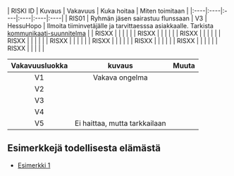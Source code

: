 | RISKI ID |	Kuvaus | Vakavuus | Kuka hoitaa | Miten toimitaan |
|:----|:----|:----|:----|:----|:----|
| RIS01 | Ryhmän jäsen sairastuu flunssaan |  V3 |  HessuHopo | Ilmoita tiiminvetäjälle ja tarvittaesssa asiakkaalle. Tarkista [kommunikaati-suunnitelma]() |
| RISXX | | | | |
| RISXX | | | | |
| RISXX | | | | |
| RISXX | | | | |
| RISXX | | | | |
| RISXX | | | | |
| RISXX | | | | |
| RISXX | | | | |
| RISXX | | | | |

| Vakavuusluokka | kuvaus | Muuta |
|:----:|:----:|:----:|
| V1 | Vakava ongelma | | 
| V2 | | | 
| V3 | | | 
| V4 | | | 
| V5 | Ei haittaa, mutta tarkkailaan | | 

## Esimerkkejä todellisesta elämästä

  * [Esimerkki 1](https://confluence.csc.fi/download/attachments/41157778/2014_04_08+Riskienhallintasuunnitelma+Oppijan+ehops.xls?version=1&modificationDate=1397471961223)
